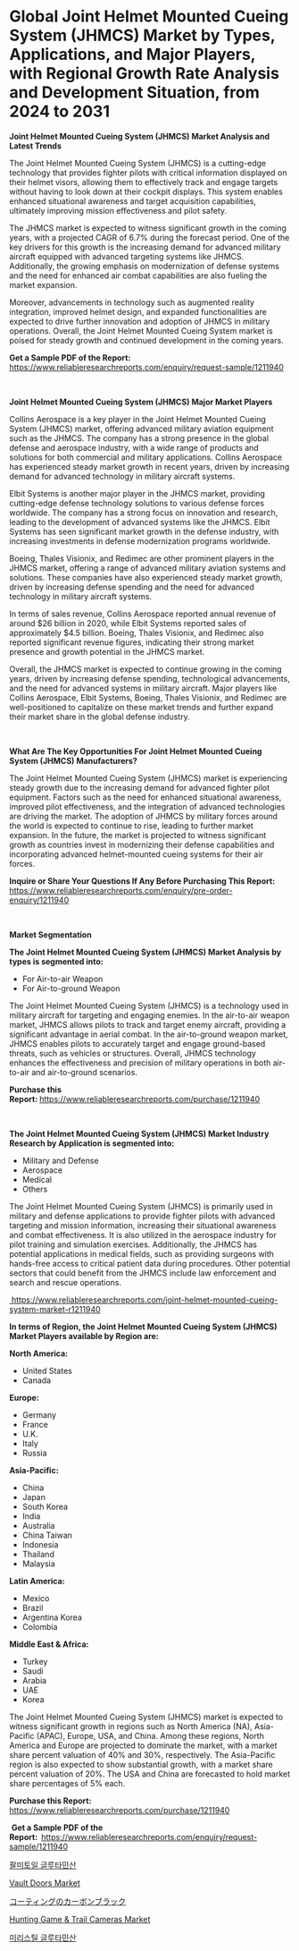 <p><h1>Global Joint Helmet Mounted Cueing System (JHMCS) Market by Types, Applications, and Major Players, with Regional Growth Rate Analysis and Development Situation, from 2024 to 2031</h1></p><p><strong>Joint Helmet Mounted Cueing System (JHMCS) Market Analysis and Latest Trends</strong></p>
<p><p>The Joint Helmet Mounted Cueing System (JHMCS) is a cutting-edge technology that provides fighter pilots with critical information displayed on their helmet visors, allowing them to effectively track and engage targets without having to look down at their cockpit displays. This system enables enhanced situational awareness and target acquisition capabilities, ultimately improving mission effectiveness and pilot safety.</p><p>The JHMCS market is expected to witness significant growth in the coming years, with a projected CAGR of 6.7% during the forecast period. One of the key drivers for this growth is the increasing demand for advanced military aircraft equipped with advanced targeting systems like JHMCS. Additionally, the growing emphasis on modernization of defense systems and the need for enhanced air combat capabilities are also fueling the market expansion.</p><p>Moreover, advancements in technology such as augmented reality integration, improved helmet design, and expanded functionalities are expected to drive further innovation and adoption of JHMCS in military operations. Overall, the Joint Helmet Mounted Cueing System market is poised for steady growth and continued development in the coming years.</p></p>
<p><strong>Get a Sample PDF of the Report:&nbsp;</strong> <a href="https://www.reliableresearchreports.com/enquiry/request-sample/1211940">https://www.reliableresearchreports.com/enquiry/request-sample/1211940</a></p>
<p>&nbsp;</p>
<p><strong>Joint Helmet Mounted Cueing System (JHMCS) Major Market Players</strong></p>
<p><p>Collins Aerospace is a key player in the Joint Helmet Mounted Cueing System (JHMCS) market, offering advanced military aviation equipment such as the JHMCS. The company has a strong presence in the global defense and aerospace industry, with a wide range of products and solutions for both commercial and military applications. Collins Aerospace has experienced steady market growth in recent years, driven by increasing demand for advanced technology in military aircraft systems.</p><p>Elbit Systems is another major player in the JHMCS market, providing cutting-edge defense technology solutions to various defense forces worldwide. The company has a strong focus on innovation and research, leading to the development of advanced systems like the JHMCS. Elbit Systems has seen significant market growth in the defense industry, with increasing investments in defense modernization programs worldwide.</p><p>Boeing, Thales Visionix, and Redimec are other prominent players in the JHMCS market, offering a range of advanced military aviation systems and solutions. These companies have also experienced steady market growth, driven by increasing defense spending and the need for advanced technology in military aircraft systems.</p><p>In terms of sales revenue, Collins Aerospace reported annual revenue of around $26 billion in 2020, while Elbit Systems reported sales of approximately $4.5 billion. Boeing, Thales Visionix, and Redimec also reported significant revenue figures, indicating their strong market presence and growth potential in the JHMCS market.</p><p>Overall, the JHMCS market is expected to continue growing in the coming years, driven by increasing defense spending, technological advancements, and the need for advanced systems in military aircraft. Major players like Collins Aerospace, Elbit Systems, Boeing, Thales Visionix, and Redimec are well-positioned to capitalize on these market trends and further expand their market share in the global defense industry.</p></p>
<p>&nbsp;</p>
<p><strong>What Are The Key Opportunities For Joint Helmet Mounted Cueing System (JHMCS) Manufacturers?</strong></p>
<p><p>The Joint Helmet Mounted Cueing System (JHMCS) market is experiencing steady growth due to the increasing demand for advanced fighter pilot equipment. Factors such as the need for enhanced situational awareness, improved pilot effectiveness, and the integration of advanced technologies are driving the market. The adoption of JHMCS by military forces around the world is expected to continue to rise, leading to further market expansion. In the future, the market is projected to witness significant growth as countries invest in modernizing their defense capabilities and incorporating advanced helmet-mounted cueing systems for their air forces.</p></p>
<p><strong>Inquire or Share Your Questions If Any Before Purchasing This Report:</strong> <a href="https://www.reliableresearchreports.com/enquiry/pre-order-enquiry/1211940">https://www.reliableresearchreports.com/enquiry/pre-order-enquiry/1211940</a></p>
<p>&nbsp;</p>
<p><strong>Market Segmentation</strong></p>
<p><strong>The Joint Helmet Mounted Cueing System (JHMCS) Market Analysis by types is segmented into:</strong></p>
<p><ul><li>For Air-to-air Weapon</li><li>For Air-to-ground Weapon</li></ul></p>
<p><p>The Joint Helmet Mounted Cueing System (JHMCS) is a technology used in military aircraft for targeting and engaging enemies. In the air-to-air weapon market, JHMCS allows pilots to track and target enemy aircraft, providing a significant advantage in aerial combat. In the air-to-ground weapon market, JHMCS enables pilots to accurately target and engage ground-based threats, such as vehicles or structures. Overall, JHMCS technology enhances the effectiveness and precision of military operations in both air-to-air and air-to-ground scenarios.</p></p>
<p><strong>Purchase this Report:&nbsp;</strong><a href="https://www.reliableresearchreports.com/purchase/1211940">https://www.reliableresearchreports.com/purchase/1211940</a></p>
<p>&nbsp;</p>
<p><strong>The Joint Helmet Mounted Cueing System (JHMCS) Market Industry Research by Application is segmented into:</strong></p>
<p><ul><li>Military and Defense</li><li>Aerospace</li><li>Medical</li><li>Others</li></ul></p>
<p><p>The Joint Helmet Mounted Cueing System (JHMCS) is primarily used in military and defense applications to provide fighter pilots with advanced targeting and mission information, increasing their situational awareness and combat effectiveness. It is also utilized in the aerospace industry for pilot training and simulation exercises. Additionally, the JHMCS has potential applications in medical fields, such as providing surgeons with hands-free access to critical patient data during procedures. Other potential sectors that could benefit from the JHMCS include law enforcement and search and rescue operations.</p></p>
<p><a href="https://www.reliableresearchreports.com/joint-helmet-mounted-cueing-system-market-r1211940">&nbsp;https://www.reliableresearchreports.com/joint-helmet-mounted-cueing-system-market-r1211940</a></p>
<p><strong>In terms of Region, the Joint Helmet Mounted Cueing System (JHMCS) Market Players available by Region are:</strong></p>
<p>
    <p> <strong> North America: </strong>
        <ul>
            <li>United States</li>
            <li>Canada</li>
        </ul>
        </p> 
    <p> <strong> Europe: </strong>
        <ul>
            <li>Germany</li>
            <li>France</li>
            <li>U.K.</li>
            <li>Italy</li>
            <li>Russia</li>
        </ul>
        </p> 
    <p> <strong> Asia-Pacific: </strong>
        <ul>
            <li>China</li>
            <li>Japan</li>
            <li>South Korea</li>
            <li>India</li>
            <li>Australia</li>
            <li>China Taiwan</li>
            <li>Indonesia</li>
            <li>Thailand</li>
            <li>Malaysia</li>
        </ul>
        </p> 
    <p> <strong> Latin America: </strong>
        <ul>
            <li>Mexico</li>
            <li>Brazil</li>
            <li>Argentina Korea</li>
            <li>Colombia</li>
        </ul>
        </p> 
    <p> <strong> Middle East & Africa: </strong>
        <ul>
            <li>Turkey</li>
            <li>Saudi</li>
            <li>Arabia</li>
            <li>UAE</li>
            <li>Korea</li>
        </ul>
    </p>
    </p>
<p><p>The Joint Helmet Mounted Cueing System (JHMCS) market is expected to witness significant growth in regions such as North America (NA), Asia-Pacific (APAC), Europe, USA, and China. Among these regions, North America and Europe are projected to dominate the market, with a market share percent valuation of 40% and 30%, respectively. The Asia-Pacific region is also expected to show substantial growth, with a market share percent valuation of 20%. The USA and China are forecasted to hold market share percentages of 5% each.</p></p>
<p><strong>Purchase this Report: </strong><a href="https://www.reliableresearchreports.com/purchase/1211940">https://www.reliableresearchreports.com/purchase/1211940</a></p>
<p>&nbsp;<strong>Get a Sample PDF of the Report:&nbsp;&nbsp;</strong><a href="https://www.reliableresearchreports.com/enquiry/request-sample/1211940">https://www.reliableresearchreports.com/enquiry/request-sample/1211940</a></p>
<p><strong></strong></p>
<p><p><a href="https://github.com/konokaryan/Market-Research-Report-List-1/blob/main/444163795331.md">팔미토일 글루타민산</a></p><p><a href="https://github.com/jodemen/Market-Research-Report-List-3/blob/main/vault-doors-market.md">Vault Doors Market</a></p><p><a href="https://github.com/LuzHills1972/Market-Research-Report-List-1/blob/main/9586608101778.md">コーティングのカーボンブラック</a></p><p><a href="https://github.com/marloy8/Market-Research-Report-List-4/blob/main/hunting-game-trail-cameras-market.md">Hunting Game & Trail Cameras Market</a></p><p><a href="https://github.com/mithunmistry2258/Market-Research-Report-List-1/blob/main/694295595330.md">미리스틸 글루타민산</a></p></p>